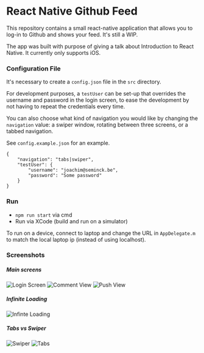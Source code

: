 # React Native Github Feed

This repository contains a small react-native application that allows you to log-in to Github and shows your feed. It's still a WIP.

The app was built with purpose of giving a talk about Introduction to React Native. It currently only supports iOS.

### Configuration File

It's necessary to create a `config.json` file in the `src` directory.

For development purposes, a `testUser` can be set-up that overrides the username and password in the login screen, to ease the development by not having to repeat the credentials every time.

You can also choose what kind of navigation you would like by changing the `navigation` value: a swiper window, rotating between three screens, or a tabbed navigation.

See `config.example.json` for an example.
```
{
    "navigation": "tabs|swiper",
    "testUser": {
        "username": "joachim@seminck.be",
        "password": "Some password"
    }
}
```

### Run

* `npm run start` via cmd
* Run via XCode (build and run on a simulator)

To run on a device, connect to laptop and change the URL in `AppDelegate.m` to match the local laptop ip (instead of using localhost).

### Screenshots

##### Main screens

![Login Screen](https://github.com/jseminck/react-native-github-feed/blob/master/screenshots/login.png)
![Comment View](https://github.com/jseminck/react-native-github-feed/blob/master/screenshots/commentview.png)
![Push View](https://github.com/jseminck/react-native-github-feed/blob/master/screenshots/commitview.png)

##### Infinite Loading

![Infinte Loading](https://github.com/jseminck/react-native-github-feed/blob/master/screenshots/github_feed_loadmore.gif)

##### Tabs vs Swiper

![Swiper](https://github.com/jseminck/react-native-github-feed/blob/master/screenshots/github_feed_swiper.gif)
![Tabs](https://github.com/jseminck/react-native-github-feed/blob/master/screenshots/github_feed_swiper.gif)
